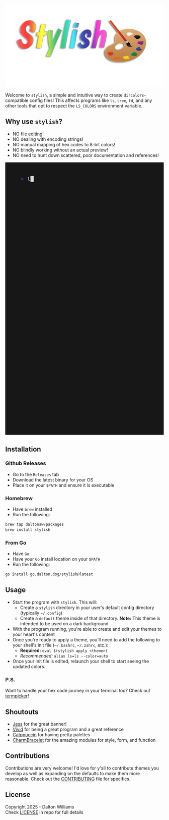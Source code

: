![Logo for stylish](./assets/logo.png)

Welcome to `stylish`, a simple and intuitive way to create `dircolors`-compatible config files! This affects programs like `ls`, `tree`, `fd`, and any other tools that opt to respect the `LS_COLORS` environment variable.

## Why use `stylish`?

- NO file editing!
- NO dealing with encoding strings!
- NO manual mapping of hex codes to 8-bit colors!
- NO blindly working without an actual preview!
- NO need to hunt down scattered, poor documentation and references!

![Demo of stylish](./assets/demo.gif)

## Installation

### Github Releases

- Go to the `Releases` tab
- Download the latest binary for your OS
- Place it on your `$PATH` and ensure it is executable

### Homebrew

- Have `brew` installed
- Run the following:
```sh
brew tap daltonsw/packages
brew install stylish
```

### From Go

- Have `Go` 
- Have your `Go` install location on your `$PATH`
- Run the following: 
```sh
go install go.dalton.dog/stylish@latest
```

## Usage

- Start the program with `stylish`. This will:
    - Create a `stylish` directory in your user's default config directory (typically `~/.config`)
    - Create a `default` theme inside of that directory. **Note:** This theme is intended to be used on a dark background
- With the program running, you're able to create and edit your themes to your heart's content
- Once you're ready to apply a theme, you'll need to add the following to your shell's init file (`~/.bashrc`, `~/.zshrc`, etc.):
    - **Required:** `eval $(stylish apply <theme>)`
    - *Recommended:* `alias ls=ls --color=auto`
- Once your init file is edited, relaunch your shell to start seeing the updated colors.

### P.S.

Want to handle your hex code journey in your terminal too? Check out [termpicker](https://github.com/ChausseBenjamin/termpicker)!

## Shoutouts

- [Jess](https://jessicakasper.com) for the great banner!
- [Vivid](https://github.com/sharkdp/vivid) for being a great program and a great reference
- [Catppuccin](https://github.com/catppuccin) for having pretty palettes
- [CharmBracelet](https://github.com/charmbracelet) for the amazing modules for style, form, and function

## Contributions

Contributions are very welcome! I'd love for y'all to contribute themes you develop as well as expanding on the defaults to make them more reasonable. Check out the [CONTRIBUTING](./CONTRIBUTING.md) file for specifics.

## License

Copyright 2025 - Dalton Williams  
Check [LICENSE](./LICENSE.md) in repo for full details
